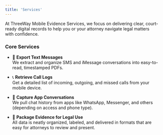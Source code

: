 ```yaml
---
title: 'Services'
---
```


At ThreeWay Mobile Evidence Services, we focus on delivering clear, court-ready digital records to help you or your attorney navigate legal matters with confidence.

### Core Services

- 📱 **Export Text Messages**  
  We extract and organize SMS and iMessage conversations into easy-to-read, timestamped PDFs.

- 📞 **Retrieve Call Logs**  
  Get a detailed list of incoming, outgoing, and missed calls from your mobile device.

- 💬 **Capture App Conversations**  
  We pull chat history from apps like WhatsApp, Messenger, and others (depending on access and phone type).

- 📂 **Package Evidence for Legal Use**  
  All data is neatly organized, labeled, and delivered in formats that are easy for attorneys to review and present.
